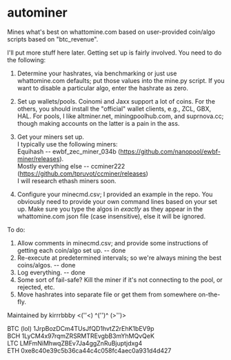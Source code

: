 # autominer
Mines what's best on whattomine.com based on user-provided coin/algo scripts based on "btc_revenue".

I'll put more stuff here later. Getting set up is fairly involved. You need to do the following:

1) Determine your hashrates, via benchmarking or just use whattomine.com defaults; put those values into the mine.py script. If you want to disable a particular algo, enter the hashrate as zero.

2) Set up wallets/pools. Coinomi and Jaxx support a lot of coins. For the others, you should install the "official" wallet clients, e.g., ZCL, GBX, HAL. For pools, I like altminer.net, miningpoolhub.com, and suprnova.cc; though making accounts on the latter is a pain in the ass.

3) Get your miners set up.  
I typically use the following miners:  
Equihash -- ewbf_zec_miner_034b (https://github.com/nanopool/ewbf-miner/releases).   
Mostly everything else -- ccminer222 (https://github.com/tpruvot/ccminer/releases)  
I will research ethash miners soon.

4) Configure your minecmd.csv; I provided an example in the repo. You obviously need to provide your own command lines based on your set up. Make sure you type the algos in *exactly* as they appear in the whattomine.com json file (case insensitive), else it will be ignored.



To do:
1) Allow comments in minecmd.csv; and provide some instructions of getting each coin/algo set up. -- done
2) Re-execute at predetermined intervals; so we're always mining the best coins/algos. -- done
3) Log everything. -- done
4) Some sort of fail-safe? Kill the miner if it's not connecting to the pool, or rejected, etc.
5) Move hashrates into separate file or get them from somewhere on-the-fly.



Maintained by kirrrbbby <(''<) ^('')^ (>'')>

BTC (lol) 1JrpBozDCm4TUsJfQD1hvtZ2rEhK1bEV9p  
BCH 1LyCM4x97rqmZRSRMTREvgbB3mYhMQvQeK  
LTC LMFmNiMhwqZBEv7Ja4ggZnRuBjuptjdxg4  
ETH 0xe8c40e39c5b36ca44c4c058fc4aec0a931d4d427

